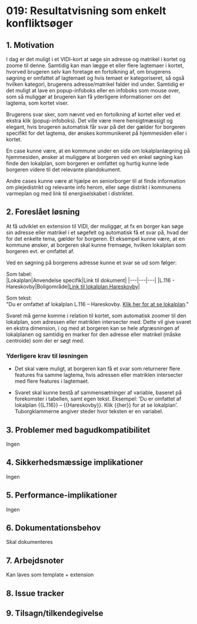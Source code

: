# 019: Resultatvisning som enkelt konfliktsøger

## 1. Motivation
I dag er det muligt i et VIDI-kort at søge sin adresse og matrikel i kortet og zoome til denne. Samtidig kan man lægge et eller flere lagtemaer i kortet, hvorved brugeren selv kan foretage en fortolkning af, om brugerens søgning er omfattet af lagtemaet og hvis temaet er kategoriseret, så også hvilken kategori, brugerens adresse/matrikel falder ind under. Samtidig er det muligt at lave en popup-infoboks eller en infoboks som mouse over, som så muliggør at brugeren kan få yderligere informationer om det lagtema, som kortet viser.   

Brugerens svar sker, som nævnt ved en fortolkning af kortet eller ved et ekstra klik (popup-infoboks). Det ville være mere hensigtmæssigt og elegant, hvis brugeren automatisk får svar på det der gælder for borgeren specifikt for det lagtema, der ønskes kommunikeret på hjemmesiden eller i kortet.   

En case kunne være, at en kommune under en side om lokalplanlægning på hjemmesiden, ønsker at muliggøre at borgeren ved en enkel søgning kan finde den lokalplan, som borgeren er omfattet og hurtig kunne lede borgeren videre til det relevante plandokument.   

Andre cases kunne være at hjælpe en seniorborger til at finde information om plejedistrikt og relevante info herom, eller søge distrikt i kommunens varmeplan og med link til energiselskabet i distriktet.

## 2. Foreslået løsning
At få udviklet en extension til VIDI, der muliggør, at fx en borger kan søge sin adresse eller matrikel i et søgefelt og automatisk få et svar på, hvad der for det enkelte tema, gælder for borgeren. Et eksempel kunne være, at en kommune ønsker, at borgeren skal kunne fremsøge, hvilken lokalplan som borgeren evt. er omfattet af.

Ved en søgning på borgerens adresse kunne et svar se ud som følger:

 

Som tabel:   
|Lokalplan|Anvendelse specifik|Link til dokument|
|---|---|---|
|L.116 - Hareskovby|Boligområde|[Link til lokalplan Hareskovby]()|

Som tekst:   
"Du er omfattet af lokalplan L.116 – Hareskovby. [Klik her for at se lokalplan]()."   

Svaret må gerne komme i relation til kortet, som automatisk zoomer til den lokalplan, som adressen eller matriklen intersecter med. Dette vil give svaret en ekstra dimension, i og med at borgeren kan se hele afgræsningen af lokalplanen og samtidig en marker for den adresse eller matrikel (måske centroide) som der er søgt med.

### Yderligere krav til løsningen

- Det skal være muligt, at borgeren kan få et svar som returnerer flere features fra samme lagtema, hvis adressen eller matriklen intersecter med flere features i lagtemaet.

- Svaret skal kunne bestå af sammensætninger af variable, baseret på forekomster i tabellen, samt egen tekst. Eksempel: ’Du er omfattet af lokalplan {{L.116}} – {{Hareskovby}}. Klik {{her}} for at se lokalplan’. Tuborgklammerne angiver steder hvor teksten er en variabel.

## 3. Problemer med bagudkompatibilitet

Ingen

## 4. Sikkerhedsmæssige implikationer

Ingen

## 5. Performance-implikationer

Ingen

## 6. Dokumentationsbehov

Skal dokumenteres

## 7. Arbejdsnoter

Kan laves som template + extension

## 8. Issue tracker  

## 9. Tilsagn/tilkendegivelse
